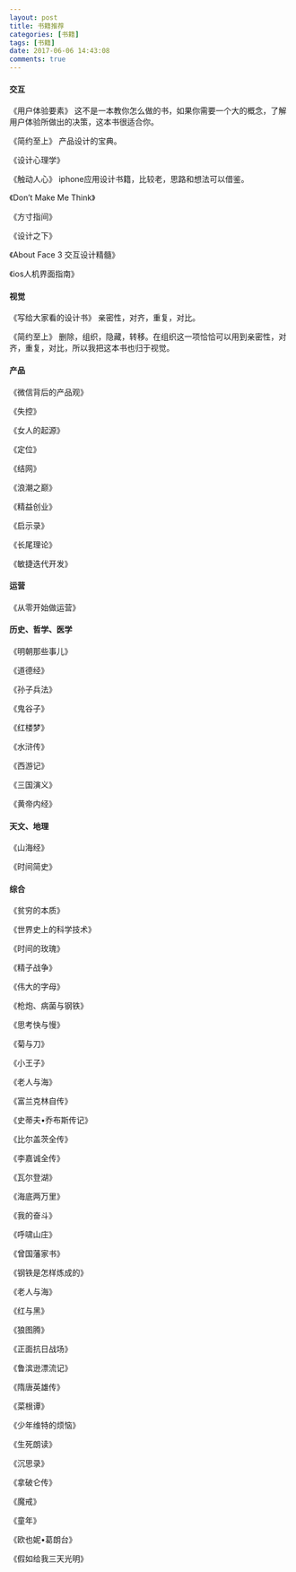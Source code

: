 ```yaml
---
layout: post
title: 书籍推荐
categories: [书籍]
tags: [书籍]
date: 2017-06-06 14:43:08
comments: true
---
```



#### 交互
《用户体验要素》
这不是一本教你怎么做的书，如果你需要一个大的概念，了解用户体验所做出的决策，这本书很适合你。

《简约至上》
产品设计的宝典。

《设计心理学》

《触动人心》
iphone应用设计书籍，比较老，思路和想法可以借鉴。

《Don’t Make Me Think》

《方寸指间》

《设计之下》

《About Face 3 交互设计精髓》

《ios人机界面指南》


#### 视觉

《写给大家看的设计书》
亲密性，对齐，重复，对比。

《简约至上》
删除，组织，隐藏，转移。在组织这一项恰恰可以用到亲密性，对齐，重复，对比，所以我把这本书也归于视觉。
    
#### 产品

《微信背后的产品观》

《失控》

《女人的起源》

《定位》

《结网》

《浪潮之巅》

《精益创业》

《启示录》

《长尾理论》

《敏捷迭代开发》

#### 运营

《从零开始做运营》

#### 历史、哲学、医学

《明朝那些事儿》

《道德经》

《孙子兵法》

《鬼谷子》

《红楼梦》

《水浒传》

《西游记》

《三国演义》

《黄帝内经》

#### 天文、地理

《山海经》

《时间简史》

#### 综合

《贫穷的本质》

《世界史上的科学技术》

《时间的玫瑰》

《精子战争》

《伟大的字母》

《枪炮、病菌与钢铁》

《思考快与慢》

《菊与刀》

《小王子》

《老人与海》

《富兰克林自传》

《史蒂夫•乔布斯传记》

《比尔盖茨全传》

《李嘉诚全传》

《瓦尔登湖》

《海底两万里》

《我的奋斗》

《呼啸山庄》

《曾国藩家书》

《钢铁是怎样炼成的》

《老人与海》

《红与黑》

《狼图腾》

《正面抗日战场》

《鲁滨逊漂流记》

《隋唐英雄传》

《菜根谭》

《少年维特的烦恼》

《生死朗读》

《沉思录》

《拿破仑传》

《魔戒》

《童年》

《欧也妮•葛朗台》

《假如给我三天光明》



